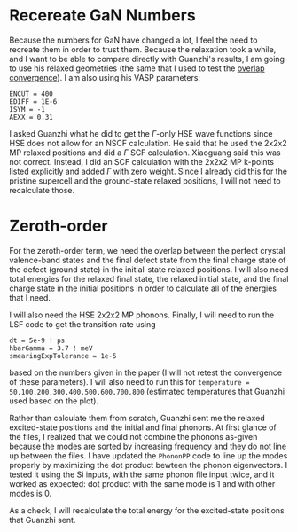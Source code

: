 # Recereate GaN Numbers

Because the numbers for GaN have changed a lot, I feel the need to recreate them in order to trust them. Because the relaxation took a while, and I want to be able to compare directly with Guanzhi's results, I am going to use his relaxed geometries (the same that I used to test the [overlap convergence](../GaNOverlaps/)). I am also using his VASP parameters:
```
ENCUT = 400
EDIFF = 1E-6
ISYM = -1
AEXX = 0.31
```

I asked Guanzhi what he did to get the $\Gamma$-only HSE wave functions since HSE does not allow for an NSCF calculation. He said that he used the 2x2x2 MP relaxed positions and did a $\Gamma$ SCF calculation. Xiaoguang said this was not correct. Instead, I did an SCF calculation with the 2x2x2 MP k-points listed explicitly and added $\Gamma$ with zero weight. Since I already did this for the pristine supercell and the ground-state relaxed positions, I will not need to recalculate those. 

# Zeroth-order 

For the zeroth-order term, we need the overlap between the perfect crystal valence-band states and the final defect state from the final charge state of the defect (ground state) in the initial-state relaxed positions. I will also need total energies for the relaxed final state, the relaxed initial state, and the final charge state in the initial positions in order to calculate all of the energies that I need. 

I will also need the HSE 2x2x2 MP phonons. Finally, I will need to run the LSF code to get the transition rate using
```
dt = 5e-9 ! ps
hbarGamma = 3.7 ! meV
smearingExpTolerance = 1e-5
```
based on the numbers given in the paper (I will not retest the convergence of these parameters). I will also need to run this for `temperature = 50,100,200,300,400,500,600,700,800` (estimated temperatures that Guanzhi used based on the plot).

Rather than calculate them from scratch, Guanzhi sent me the relaxed excited-state positions and the initial and final phonons. At first glance of the files, I realized that we could not combine the phonons as-given because the modes are sorted by increasing frequency and they do not line up between the files. I have updated the `PhononPP` code to line up the modes properly by maximizing the dot product bewteen the phonon eigenvectors. I tested it using the Si inputs, with the same phonon file input twice, and it worked as expected: dot product with the same mode is 1 and with other modes is 0. 

As a check, I will recalculate the total energy for the excited-state positions that Guanzhi sent.